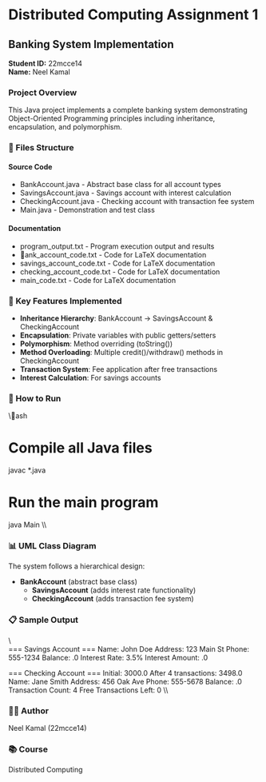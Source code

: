 ﻿# Distributed Computing Assignment 1

## Banking System Implementation

**Student ID:** 22mcce14  
**Name:** Neel Kamal

### Project Overview
This Java project implements a complete banking system demonstrating Object-Oriented Programming principles including inheritance, encapsulation, and polymorphism.

### 📁 Files Structure

#### Source Code
- BankAccount.java - Abstract base class for all account types
- SavingsAccount.java - Savings account with interest calculation
- CheckingAccount.java - Checking account with transaction fee system
- Main.java - Demonstration and test class

#### Documentation
- program_output.txt - Program execution output and results
- ank_account_code.txt - Code for LaTeX documentation
- savings_account_code.txt - Code for LaTeX documentation  
- checking_account_code.txt - Code for LaTeX documentation
- main_code.txt - Code for LaTeX documentation

### 🎯 Key Features Implemented

- **Inheritance Hierarchy**: BankAccount → SavingsAccount & CheckingAccount
- **Encapsulation**: Private variables with public getters/setters
- **Polymorphism**: Method overriding (toString())
- **Method Overloading**: Multiple credit()/withdraw() methods in CheckingAccount
- **Transaction System**: Fee application after free transactions
- **Interest Calculation**: For savings accounts

### 🚀 How to Run

\\\ash
# Compile all Java files
javac *.java

# Run the main program
java Main
\\\

### 📊 UML Class Diagram

The system follows a hierarchical design:
- **BankAccount** (abstract base class)
  - **SavingsAccount** (adds interest rate functionality)
  - **CheckingAccount** (adds transaction fee system)

### 📋 Sample Output

\\\
=== Savings Account ===
Name: John Doe
Address: 123 Main St
Phone: 555-1234
Balance: .0
Interest Rate: 3.5%
Interest Amount: .0

=== Checking Account ===
Initial: 3000.0
After 4 transactions: 3498.0
Name: Jane Smith
Address: 456 Oak Ave
Phone: 555-5678
Balance: .0
Transaction Count: 4
Free Transactions Left: 0
\\\

### 👨‍💻 Author
Neel Kamal (22mcce14)

### 📚 Course
Distributed Computing
